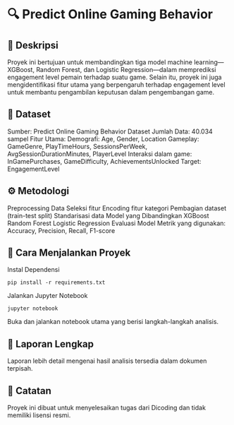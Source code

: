 # 🔍 Predict Online Gaming Behavior

## 📌 Deskripsi
Proyek ini bertujuan untuk membandingkan tiga model machine learning—XGBoost, Random Forest, dan Logistic Regression—dalam memprediksi engagement level pemain terhadap suatu game. Selain itu, proyek ini juga mengidentifikasi fitur utama yang berpengaruh terhadap engagement level untuk membantu pengambilan keputusan dalam pengembangan game.

## 📂 Dataset

Sumber: Predict Online Gaming Behavior Dataset
Jumlah Data: 40.034 sampel
Fitur Utama:
Demografi: Age, Gender, Location
Gameplay: GameGenre, PlayTimeHours, SessionsPerWeek, AvgSessionDurationMinutes, PlayerLevel
Interaksi dalam game: InGamePurchases, GameDifficulty, AchievementsUnlocked
Target: EngagementLevel

## ⚙️ Metodologi

Preprocessing Data
Seleksi fitur
Encoding fitur kategori
Pembagian dataset (train-test split)
Standarisasi data
Model yang Dibandingkan
XGBoost
Random Forest
Logistic Regression
Evaluasi Model
Metrik yang digunakan: Accuracy, Precision, Recall, F1-score

## 🚀 Cara Menjalankan Proyek

Instal Dependensi
```
pip install -r requirements.txt
```
Jalankan Jupyter Notebook
```
jupyter notebook
```

Buka dan jalankan notebook utama yang berisi langkah-langkah analisis.

## 📑 Laporan Lengkap
Laporan lebih detail mengenai hasil analisis tersedia dalam dokumen terpisah.

## 📌 Catatan
Proyek ini dibuat untuk menyelesaikan tugas dari Dicoding dan tidak memiliki lisensi resmi.
